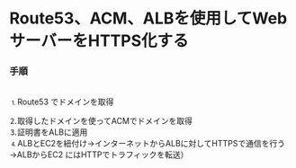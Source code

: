 # Route53、ACM、ALBを使用してWebサーバーをHTTPS化する
### 手順  
<br>
⒈Route53 でドメインを取得   

⒉取得したドメインを使ってACMでドメインを取得  
⒊証明書をALBに適用  
⒋ALBとEC2を紐付け→インターネットからALBに対してHTTPSで通信を行う→ALBからEC2 にはHTTPでトラフィックを転送）  
